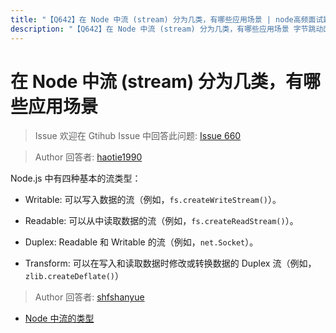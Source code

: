 ```yaml
---
title: "【Q642】在 Node 中流 (stream) 分为几类，有哪些应用场景 | node高频面试题"
description: "【Q642】在 Node 中流 (stream) 分为几类，有哪些应用场景 字节跳动面试题、阿里腾讯面试题、美团小米面试题。"
---
```


# 在 Node 中流 (stream) 分为几类，有哪些应用场景

> Issue
> 欢迎在 Gtihub Issue 中回答此问题: [Issue 660](https://github.com/shfshanyue/Daily-Question/issues/660)

> Author
> 回答者: [haotie1990](https://github.com/haotie1990)

Node.js 中有四种基本的流类型：

- Writable: 可以写入数据的流（例如，`fs.createWriteStream()`）。

- Readable: 可以从中读取数据的流（例如，`fs.createReadStream()`）。

- Duplex: Readable 和 Writable 的流（例如，`net.Socket`）。

- Transform: 可以在写入和读取数据时修改或转换数据的 Duplex 流（例如，`zlib.createDeflate()`）

> Author
> 回答者: [shfshanyue](https://github.com/shfshanyue)

- [Node 中流的类型](https://nodejs.org/api/stream.html#stream_types_of_streams)
